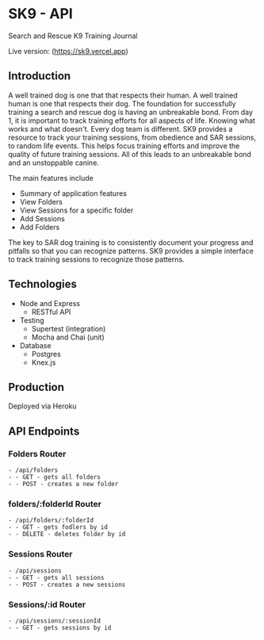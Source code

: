# SK9 - API

Search and Rescue K9 Training Journal 

Live version: (https://sk9.vercel.app)

## Introduction 

A well trained dog is one that that respects their human. A well trained human is one that respects their dog. The foundation for successfully training a search and rescue dog is having an unbreakable bond. From day 1, it is important to track training efforts for all aspects of life. Knowing what works and what doesn't. Every dog team is different. SK9 provides a resource to track your training sessions, from obedience and SAR sessions, to random life events. This helps focus training efforts and improve the quality of future training sessions. All of this leads to an unbreakable bond and an unstoppable canine.

The main features include 
* Summary of application features 
* View Folders 
* View Sessions for a specific folder
* Add Sessions
* Add Folders 

The key to SAR dog training is to consistently document your progress and pitfalls so that you can recognize patterns. SK9 provides a simple interface to track training sessions to recognize those patterns.

## Technologies

* Node and Express  
  * RESTful API 
* Testing 
  * Supertest (integration) 
  * Mocha and Chai (unit)
* Database 
  * Postgres
  * Knex.js 
  
## Production 

Deployed via Heroku

## API Endpoints


### Folders Router
```
- /api/folders
- - GET - gets all folders 
- - POST - creates a new folder
```

### folders/:folderId Router 
```
- /api/folders/:folderId
- - GET - gets fodlers by id 
- - DELETE - deletes folder by id 
```

### Sessions Router
```
- /api/sessions 
- - GET - gets all sessions 
- - POST - creates a new sessions
```

### Sessions/:id Router
```
- /api/sessions/:sessionId
- - GET - gets sessions by id 
```
